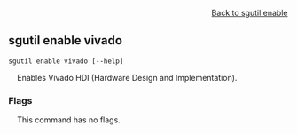 <div id="readme" class="Box-body readme blob js-code-block-container">
<article class="markdown-body entry-content p-3 p-md-6" itemprop="text">
<p align="right">
<a href="https://github.com/fpgasystems/sgrt/blob/main/cli/manual/sgutil-enable.md#sgutil-enable">Back to sgutil enable</a>
</p>

## sgutil enable vivado

<code>sgutil enable vivado [--help]</code>
<p>
  &nbsp; &nbsp; Enables Vivado HDI (Hardware Design and Implementation).
</p>

### Flags
<p>
  &nbsp; &nbsp; This command has no flags.
</p>